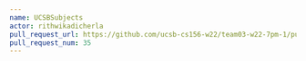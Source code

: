 ```yaml
---
name: UCSBSubjects
actor: rithwikadicherla
pull_request_url: https://github.com/ucsb-cs156-w22/team03-w22-7pm-1/pull/35
pull_request_num: 35
---
```

